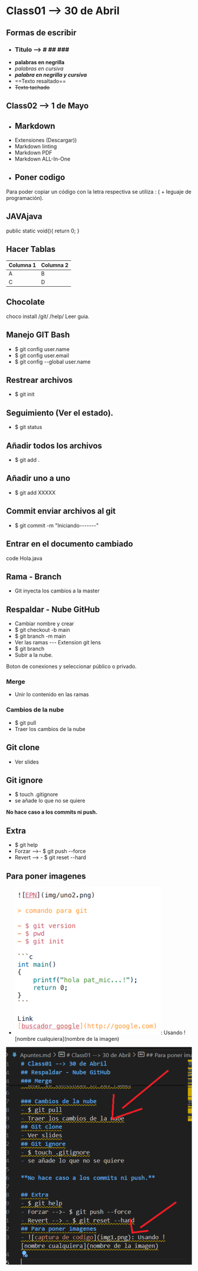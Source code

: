 # Class01 --> 30 de Abril
## Formas de escribir 
- ### Titulo --> # ## ### ####
- **palabras en negrilla**
- *palabras en cursiva*
- ***palabra en negrilla y cursiva***
- ==Texto resaltado==
- ~~Texto tachado~~

## Class02 --> 1 de Mayo

* ## Markdown 
- Extensiones (Descargar))
- Markdown linting
- Markdown PDF
- Markdown ALL-In-One

* ## Poner codigo
Para poder copiar un código con la letra respectiva se utiliza :
( + leguaje de programación).
## JAVAjava
public static void(){
return 0;
}

## Hacer Tablas
|Columna 1|Columna 2|
|----|--------|
| A | B |
| C | D |

## Chocolate
choco install /git/ /help/
Leer guia.

## Manejo GIT Bash
- $ git config user.name
- $ git config user.email
- $ git config --global user.name
## Restrear archivos
- $ git init
## Seguimiento (Ver el estado).
- $ git status
## Añadir todos los archivos
- $ git add .
## Añadir uno a uno
- $ git add XXXXX
## Commit enviar archivos al git
- $ git commit -m "Iniciando-------"
## Entrar en el documento cambiado
code Hola.java
## Rama - Branch
- Git inyecta los cambios a la master
## Respaldar - Nube GitHub
- Cambiar nombre y crear
- $ git checkout -b main 
- $ git branch -m main
- Ver las ramas --- Extension git lens
- $ git branch
- Subir a la nube.

Boton de conexiones y seleccionar público o privado.

### Merge
- Unir lo contenido en las ramas

### Cambios de la nube
- $ git pull
- Traer los cambios de la nube
## Git clone
- Ver slides
## Git ignore
- $ touch .gitignore
- se añade lo que no se quiere

**No hace caso a los commits ni push.**

## Extra
- $ git help
- Forzar -->- $ git push --force
- Revert --> - $ git reset --hard
## Para poner imagenes
- ![captura de codigo](img1.png): Usando ![nombre cualquiera](nombre de la imagen)

![Prueba de imagen](cap_imagen_prueba.png)